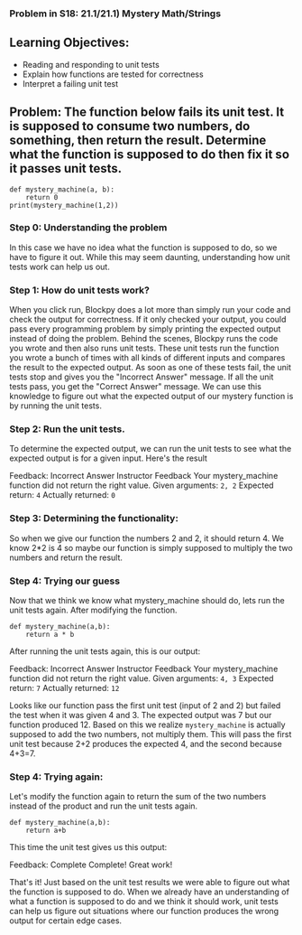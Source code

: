 ### Problem in S18: 21.1/21.1) Mystery Math/Strings

## Learning Objectives: 
- Reading and responding to unit tests
- Explain how functions are tested for correctness 
- Interpret a failing unit test

## Problem: The function below fails its unit test. It is supposed to consume two numbers, do something, then return the result. Determine what the function is supposed to do then fix it so it passes unit tests. 

	def mystery_machine(a, b):
		return 0
	print(mystery_machine(1,2))
### Step 0: Understanding the problem 
In this case we have no idea what the function is supposed to do, so we have to figure it out. While this may seem daunting, understanding how unit tests work can help us out. 

### Step 1: How do unit tests work? 
When you click run, Blockpy does a lot more than simply run your code and check the output for correctness. If it only checked your output, you could pass every programming problem by simply printing the expected output instead of doing the problem. Behind the scenes, Blockpy runs the code you wrote and then also runs unit tests. These unit tests run the function you wrote a bunch of times with all kinds of different inputs and compares the result to the expected output. As soon as one of these tests fail, the unit tests stop and gives you the "Incorrect Answer" message. If all the unit tests pass, you get the "Correct Answer" message. We can use this knowledge to figure out what the expected output of our mystery function is by running the unit tests.

### Step 2: Run the unit tests. 
To determine the expected output, we can run the unit tests to see what the expected output is for a given input. Here's the result 

Feedback: Incorrect Answer 
Instructor Feedback
Your mystery_machine function did not return the right value.
Given arguments: `2, 2`
Expected return: `4`
Actually returned: `0`

### Step 3: Determining the functionality:
So when we give our function the numbers 2 and 2, it should return 4. We know 2*2 is 4 so maybe our function is simply supposed to multiply the two numbers and return the result. 

### Step 4: Trying our guess
Now that we think we know what mystery_machine should do, lets run the unit tests again. After modifying the function.

	def mystery_machine(a,b):
		return a * b
After running the unit tests again, this is our output:

Feedback: Incorrect Answer 
Instructor Feedback
Your mystery_machine function did not return the right value.
Given arguments: `4, 3`
Expected return: `7`
Actually returned: `12`

Looks like our function pass the first unit test (input of 2 and 2) but failed the test when it was given 4 and 3. The expected output was 7 but our function produced 12. Based on this we realize `mystery_machine` is actually supposed to add the two numbers, not multiply them. This will pass the first unit test because 2+2 produces the expected 4, and the second because 4+3=7. 

### Step 4: Trying again:
Let's modify the function again to return the sum of the two numbers instead of the product and run the unit tests again. 

	def mystery_machine(a,b): 
		return a+b
This time the unit test gives us this output:

Feedback: Complete 
Complete!
Great work!

That's it! Just based on the unit test results we were able to figure out what the function is supposed to do. When we already have an understanding of what a function is supposed to do and we think it should work, unit tests can help us figure out situations where our function produces the wrong output for certain edge cases.  


